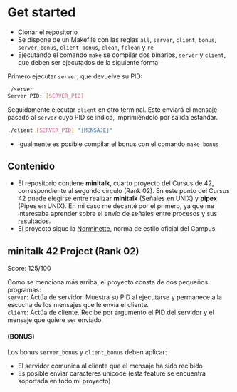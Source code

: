 
# Get started

- Clonar el repositorio
- Se dispone de un Makefile con las reglas `all`, `server`, `client`, `bonus`, `server_bonus`, `client_bonus`, `clean`, `fclean` y `re`
- Ejecutando el comando `make` se compilar dos binarios, `server` y `client`, que deben ser ejecutados de la siguiente forma:

Primero ejecutar `server`, que devuelve su PID:
```bash
./server
Server PID: [SERVER_PID]
```

Seguidamente ejecutar `client` en otro terminal. Este enviará el mensaje pasado al `server` cuyo PID se indica, imprimiéndolo por salida estándar.
```bash
./client [SERVER_PID] "[MENSAJE]"
```

- Igualmente es posible compilar el bonus con el comando `make bonus`

## Contenido 

- El repositorio contiene **minitalk**, cuarto proyecto del Cursus de 42, correspondiente al segundo círculo (Rank 02). En este punto del Cursus 42 puede elegirse entre realizar **minitalk** (Señales en UNIX) y **pipex** (Pipes en UNIX). En mi caso me decanté por el primero, ya que me interesaba aprender sobre el envío de señales entre procesos y sus resultados.
- El proyecto sigue la [Norminette](https://github.com/42School/norminette), norma de estilo oficial del Campus.

##  minitalk 42 Project (Rank 02)
Score: 125/100

Como se menciona más arriba, el proyecto consta de dos pequeños programas:    
`server`: Actúa de servidor. Muestra su PID al ejecutarse y permanece a la escucha de los mensajes que le envía el cliente.    
`client`: Actúa de cliente. Recibe por argumento el PID del servidor y el mensaje que quiere ser enviado.     

#### (BONUS)
Los bonus `server_bonus` y `client_bonus` deben aplicar:   
- El servidor comunica al cliente que el mensaje ha sido recibido   
- Es posible enviar caracteres unicode (esta feature se encuentra soportada en todo mi proyecto)   


